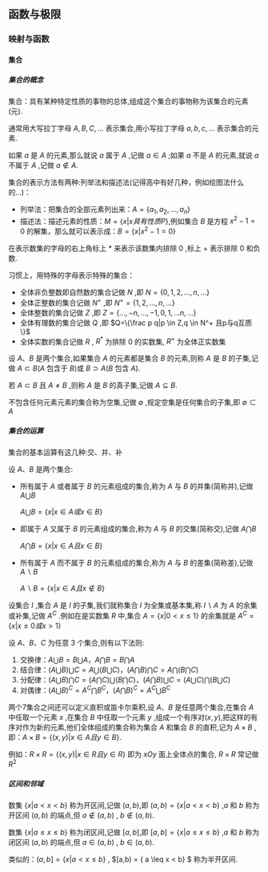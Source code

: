 ## 函数与极限

### 映射与函数

#### 集合

##### 集合的概念

集合：具有某种特定性质的事物的总体,组成这个集合的事物称为该集合的元素(元).

通常用大写拉丁字母 $A, B, C, ...$ 表示集合,用小写拉丁字母 $a, b, c, ...$ 表示集合的元素.

如果 $a$ 是 $A$ 的元素,那么就说 $a$ 属于 $A$ ,记做 $a \in A$ ;如果 $a$ 不是 $A$ 的元素,就说 $a$ 不属于 $A$ ,记做 $a \notin A$. 

集合的表示方法有两种:列举法和描述法(记得高中有好几种，例如绘图法什么的...)：

- 列举法：把集合的全部元素列出来：$A=\{a_1,a_2,...,a_n\}$
- 描述法：描述元素的性质：$M=\{x|x具有性质P\}$,例如集合 $B$ 是方程 $x^2-1=0$ 的解集，那么就可以表示成：$B=\{x|x^2-1=0\}$

在表示数集的字母的右上角标上 $*$  来表示该数集内排除 0 ,标上 + 表示排除 0 和负数.

习惯上，用特殊的字母表示特殊的集合：

- 全体非负整数即自然数的集合记做 $N$ ,即 $N=\{0,1,2,...,n,...\}$
- 全体正整数的集合记做 $N^+$ ,即 $N^+=\{1,2,...,n,...\}$
- 全体整数的集合记做 $Z$ ,即 $Z=\{...,-n,...,-1,0,1,...n,...\}$
- 全体有理数的集合记做 $Q$ ,即 $Q=\{\frac p q|p \in Z,q \in N^+ 且p与q互质 \}$
- 全体实数的集合记做 $R$ , $R^*$ 为排除 0 的实数集, $R^+$ 为全体正实数集

设 $A、B$ 是两个集合,如果集合 $A$ 的元素都是集合 $B$ 的元素,则称 $A$ 是 $B$ 的子集,记做 $A \subset B$($A$ 包含于 $B$)或 $B \supset A$($B$ 包含 $A$).

若 $A \subset B$ 且 $A \neq B$ ,则称 $A$ 是 $B$ 的真子集,记做 $A \subseteq B$.

不包含任何元素元素的集合称为空集,记做 $\emptyset$ ,规定空集是任何集合的子集,即 $\emptyset \subset A$

##### 集合的运算

集合的基本运算有这几种:交、并、补

设 $A、B$ 是两个集合:

- 所有属于 $A$ 或者属于 $B$ 的元素组成的集合,称为 $A$ 与 $B$ 的并集(简称并),记做 $A \bigcup B$

  $A \bigcup B = \{x|x \in A 或 x \in B \}$

- 即属于 $A$ 又属于 $B$ 的元素组成的集合,称为 $A$ 与 $B$ 的交集(简称交),记做 $A \bigcap B$

  $A \bigcap B = \{x|x \in A 且 x \in B \}$

- 所有属于 $A$ 而不属于 $B$ 的元素组成的集合,称为 $A$ 与 $B$ 的差集(简称差),记做 $A  \backslash  B$

  $A  \backslash  B=\{x|x \in A 且x \notin B\}$

设集合 $I$ ,集合 $A$ 是 $I$ 的子集,我们就称集合 $I$ 为全集或基本集,称 $I \backslash A$ 为 $A$ 的余集或补集,记做 $A^C$ .例如在是实数集 $R$ 中,集合 $A=\{x|0<x\leq1\}$ 的余集就是 $A^C=\{x|x\leq0或x>1\}$

设 $A、B、C$ 为任意 3 个集合,则有以下法则:

1. 交换律：$A\bigcup B=B\bigcup A$，$A\bigcap B=B\bigcap A$
2. 结合律：$(A\bigcup B)\bigcup C=A\bigcup (B\bigcup C)$，$(A\bigcap B)\bigcap C=A\bigcap (B\bigcap C)$
3. 分配律：$(A\bigcup B)\bigcap C=(A\bigcap C)\bigcup (B\bigcap C)$，$(A\bigcap B)\bigcup C=(A\bigcup C)\bigcap (B\bigcup C)$
4. 对偶律：$(A\bigcup B)^C=A^C\bigcap B^C$，$(A\bigcap B)^C=A^C\bigcup B^C$

两个7集合之间还可以定义直积或笛卡尔乘积,设 $A$、$B$ 是任意两个集合,在集合 $A$ 中任取一个元素 $x$ ,在集合 $B$ 中任取一个元素 $y$ ,组成一个有序对($x,y$),把这样的有序对作为新的元素,他们全体组成的集合称为集合 $A$ 和集合 $B$ 的直积,记为 $A \times B$ ,即：$A \times B = \{(x,y)|x \in A且y \in B \}$.

例如：$R \times R = \{(x,y)|x \in R 且 y \in R\}$ 即为 $xOy$ 面上全体点的集合, $R \times R$ 常记做 $R^2$

##### 区间和邻域

数集 $\{x|a<x<b\}$ 称为开区间,记做 $(a,b)$,即 $(a,b)=\{x|a<x<b\}$ ,$a$ 和 $b$ 称为开区间 $(a,b)$ 的端点,但 $a \notin (a,b)$ , $b \notin (a,b)$.

数集 $\{x|a \leq x \leq b\}$ 称为闭区间,记做 $[a,b]$,即 $[a,b]=\{x|a \leq x \leq b\}$ ,$a$ 和 $b$ 称为闭区间 $(a,b)$ 的端点,但 $a \in (a,b)$ , $b \in (a,b)$.

类似的：$(a,b]=\{x|a < x \leq b\}$ , $[a,b) = \{ a \leq x < b\} $ 称为半开区间.